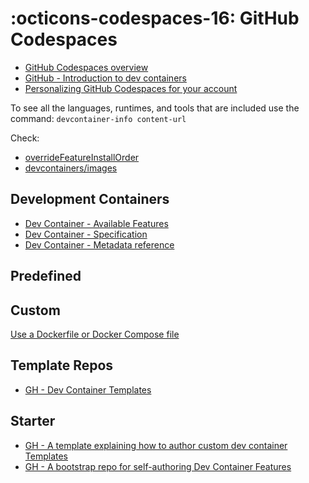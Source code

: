 # :octicons-codespaces-16: GitHub Codespaces

- [GitHub Codespaces overview](https://docs.github.com/en/codespaces/overview)
- [GitHub - Introduction to dev containers](https://docs.github.com/en/codespaces/setting-up-your-project-for-codespaces/adding-a-dev-container-configuration/introduction-to-dev-containers)
- [Personalizing GitHub Codespaces for your account](https://docs.github.com/en/codespaces/customizing-your-codespace/personalizing-github-codespaces-for-your-account)

To see all the languages, runtimes, and tools that are included use the command:  `devcontainer-info content-url`

Check:

- [overrideFeatureInstallOrder](https://github.com/devcontainers/images/blob/main/src/universal/.devcontainer/devcontainer.json#L79C21-L79C21)
- [devcontainers/images](https://github.com/devcontainers/images/tree/main/src)

## Development Containers

- [Dev Container - Available Features](https://containers.dev/features)
- [Dev Container - Specification](https://containers.dev/implementors/spec/)
- [Dev Container - Metadata reference](https://containers.dev/implementors/json_reference/)

## Predefined

## Custom

[Use a Dockerfile or Docker Compose file](https://containers.dev/guide/dockerfile)

## Template Repos

- [GH - Dev Container Templates](https://github.com/devcontainers/templates)

## Starter

- [GH - A template explaining how to author custom dev container Templates](https://github.com/devcontainers/template-starter)
- [GH - A bootstrap repo for self-authoring Dev Container Features](https://github.com/devcontainers/feature-starter)
